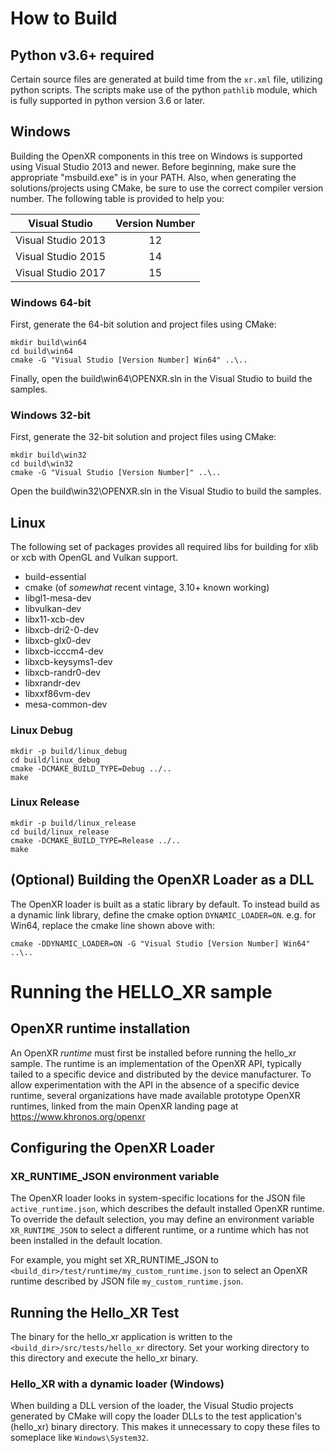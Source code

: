 # How to Build

## Python v3.6+ required

Certain source files are generated at build time from the `xr.xml` file, utilizing 
python scripts. The scripts make use of the python `pathlib` module, which is 
fully supported in python version 3.6 or later. 

## Windows

Building the OpenXR components in this tree on Windows is supported using
Visual Studio 2013 and newer.  Before beginning, make sure the appropriate
"msbuild.exe" is in your PATH.  Also, when generating the solutions/projects
using CMake, be sure to use the correct compiler version number.  The
following table is provided to help you:

| Visual Studio        | Version Number |
| -------------------- |:--------------:|
| Visual Studio 2013   |       12       |
| Visual Studio 2015   |       14       |
| Visual Studio 2017   |       15       |

### Windows 64-bit

First, generate the 64-bit solution and project files using CMake:

```
mkdir build\win64
cd build\win64
cmake -G "Visual Studio [Version Number] Win64" ..\..
```

Finally, open the build\win64\OPENXR.sln in the Visual Studio to build the samples.

### Windows 32-bit

First, generate the 32-bit solution and project files using CMake:

```
mkdir build\win32
cd build\win32
cmake -G "Visual Studio [Version Number]" ..\..
```

Open the build\win32\OPENXR.sln in the Visual Studio to build the samples.

## Linux

The following set of packages provides all required libs for building for xlib or xcb with OpenGL and Vulkan support.
 - build-essential
 - cmake (of _somewhat_ recent vintage, 3.10+ known working)
 - libgl1-mesa-dev
 - libvulkan-dev
 - libx11-xcb-dev
 - libxcb-dri2-0-dev
 - libxcb-glx0-dev
 - libxcb-icccm4-dev
 - libxcb-keysyms1-dev
 - libxcb-randr0-dev
 - libxrandr-dev
 - libxxf86vm-dev
 - mesa-common-dev

### Linux Debug

```
mkdir -p build/linux_debug
cd build/linux_debug
cmake -DCMAKE_BUILD_TYPE=Debug ../..
make
```

### Linux Release

```
mkdir -p build/linux_release
cd build/linux_release
cmake -DCMAKE_BUILD_TYPE=Release ../..
make
```

## (Optional) Building the OpenXR Loader as a DLL  

The OpenXR loader is built as a static library by default. To instead build as a dynamic link library, define
the cmake option `DYNAMIC_LOADER=ON`.  e.g. for Win64, replace the cmake line shown above with:

```
cmake -DDYNAMIC_LOADER=ON -G "Visual Studio [Version Number] Win64" ..\..
```

# Running the HELLO_XR sample

## OpenXR runtime installation

An OpenXR _runtime_ must first be installed before running the hello_xr sample. The runtime is an
implementation of the OpenXR API, typically tailed to a specific device and distributed by the
device manufacturer. To allow experimentation with the API in the absence of a specific device runtime, 
several organizations have made available prototype OpenXR runtimes, linked from the main OpenXR landing 
page at https://www.khronos.org/openxr

## Configuring the OpenXR Loader
### XR\_RUNTIME\_JSON environment variable

The OpenXR loader looks in system-specific locations for the JSON file `active_runtime.json`, which describes the
default installed OpenXR runtime. To override the default selection, you may define an environment variable 
`XR_RUNTIME_JSON` to select a different runtime, or a runtime which has not been installed in the default
location.

For example, you might set XR\_RUNTIME\_JSON to `<build_dir>/test/runtime/my_custom_runtime.json` to select
an OpenXR runtime described by JSON file `my_custom_runtime.json`.

## Running the Hello_XR Test

The binary for the hello_xr application is written to the `<build_dir>/src/tests/hello_xr` directory.
Set your working directory to this directory and execute the hello_xr binary.

### Hello_XR with a dynamic loader (Windows)

When building a DLL version of the loader, the Visual Studio projects generated by CMake will copy the loader
DLLs to the test application's (hello_xr) binary directory. This makes it unnecessary to copy these files to someplace like `Windows\System32`.

